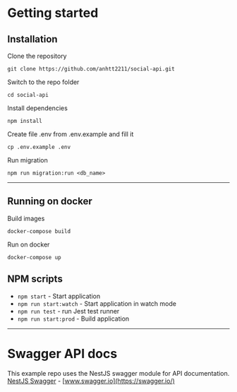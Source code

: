 # Getting started

## Installation

Clone the repository

    git clone https://github.com/anhtt2211/social-api.git

Switch to the repo folder

    cd social-api

Install dependencies

    npm install

Create file .env from .env.example and fill it

    cp .env.example .env

Run migration

    npm run migration:run <db_name>

---

## Running on docker
Build images

    docker-compose build

Run on docker

    docker-compose up

## NPM scripts

- `npm start` - Start application
- `npm run start:watch` - Start application in watch mode
- `npm run test` - run Jest test runner
- `npm run start:prod` - Build application

---

# Swagger API docs

This example repo uses the NestJS swagger module for API documentation. [NestJS Swagger](https://github.com/nestjs/swagger) - [www.swagger.io](https://swagger.io/)
